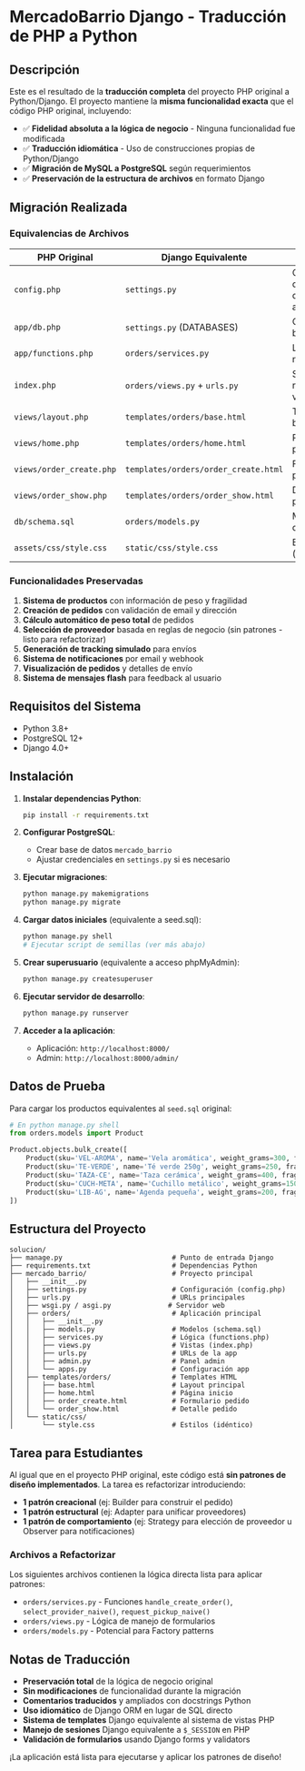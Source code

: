 # MercadoBarrio Django - Traducción de PHP a Python

## Descripción

Este es el resultado de la **traducción completa** del proyecto PHP original a Python/Django. El proyecto mantiene la **misma funcionalidad exacta** que el código PHP original, incluyendo:

- ✅ **Fidelidad absoluta a la lógica de negocio** - Ninguna funcionalidad fue modificada
- ✅ **Traducción idiomática** - Uso de construcciones propias de Python/Django
- ✅ **Migración de MySQL a PostgreSQL** según requerimientos
- ✅ **Preservación de la estructura de archivos** en formato Django

## Migración Realizada

### Equivalencias de Archivos

| PHP Original | Django Equivalente | Descripción |
|-------------|-------------------|-------------|
| `config.php` | `settings.py` | Configuración de base de datos y aplicación |
| `app/db.php` | `settings.py` (DATABASES) | Conexión a base de datos |
| `app/functions.php` | `orders/services.py` | Lógica de negocio |
| `index.php` | `orders/views.py` + `urls.py` | Sistema de routing y vistas |
| `views/layout.php` | `templates/orders/base.html` | Template base |
| `views/home.php` | `templates/orders/home.html` | Página principal |
| `views/order_create.php` | `templates/orders/order_create.html` | Formulario de pedidos |
| `views/order_show.php` | `templates/orders/order_show.html` | Detalle de pedido |
| `db/schema.sql` | `orders/models.py` | Modelos de datos |
| `assets/css/style.css` | `static/css/style.css` | Estilos (idéntico) |

### Funcionalidades Preservadas

1. **Sistema de productos** con información de peso y fragilidad
2. **Creación de pedidos** con validación de email y dirección  
3. **Cálculo automático de peso total** de pedidos
4. **Selección de proveedor** basada en reglas de negocio (sin patrones - listo para refactorizar)
5. **Generación de tracking simulado** para envíos
6. **Sistema de notificaciones** por email y webhook
7. **Visualización de pedidos** y detalles de envío
8. **Sistema de mensajes flash** para feedback al usuario

## Requisitos del Sistema

- Python 3.8+
- PostgreSQL 12+
- Django 4.0+

## Instalación

1. **Instalar dependencias Python**:
   ```bash
   pip install -r requirements.txt
   ```

2. **Configurar PostgreSQL**:
   - Crear base de datos `mercado_barrio`
   - Ajustar credenciales en `settings.py` si es necesario

3. **Ejecutar migraciones**:
   ```bash
   python manage.py makemigrations
   python manage.py migrate
   ```

4. **Cargar datos iniciales** (equivalente a seed.sql):
   ```bash
   python manage.py shell
   # Ejecutar script de semillas (ver más abajo)
   ```

5. **Crear superusuario** (equivalente a acceso phpMyAdmin):
   ```bash
   python manage.py createsuperuser
   ```

6. **Ejecutar servidor de desarrollo**:
   ```bash
   python manage.py runserver
   ```

7. **Acceder a la aplicación**:
   - Aplicación: `http://localhost:8000/`
   - Admin: `http://localhost:8000/admin/`

## Datos de Prueba

Para cargar los productos equivalentes al `seed.sql` original:

```python
# En python manage.py shell
from orders.models import Product

Product.objects.bulk_create([
    Product(sku='VEL-AROMA', name='Vela aromática', weight_grams=300, fragile=True),
    Product(sku='TE-VERDE', name='Té verde 250g', weight_grams=250, fragile=False),
    Product(sku='TAZA-CE', name='Taza cerámica', weight_grams=400, fragile=True),
    Product(sku='CUCH-META', name='Cuchillo metálico', weight_grams=150, fragile=False),
    Product(sku='LIB-AG', name='Agenda pequeña', weight_grams=200, fragile=False),
])
```

## Estructura del Proyecto

```
solucion/
├── manage.py                           # Punto de entrada Django
├── requirements.txt                    # Dependencias Python
├── mercado_barrio/                     # Proyecto principal
│   ├── __init__.py
│   ├── settings.py                     # Configuración (config.php)
│   ├── urls.py                         # URLs principales
│   ├── wsgi.py / asgi.py              # Servidor web
│   ├── orders/                         # Aplicación principal
│   │   ├── __init__.py
│   │   ├── models.py                   # Modelos (schema.sql)
│   │   ├── services.py                 # Lógica (functions.php)
│   │   ├── views.py                    # Vistas (index.php)
│   │   ├── urls.py                     # URLs de la app
│   │   ├── admin.py                    # Panel admin
│   │   └── apps.py                     # Configuración app
│   ├── templates/orders/               # Templates HTML
│   │   ├── base.html                   # Layout principal
│   │   ├── home.html                   # Página inicio
│   │   ├── order_create.html           # Formulario pedido
│   │   └── order_show.html             # Detalle pedido
│   └── static/css/
│       └── style.css                   # Estilos (idéntico)
```

## Tarea para Estudiantes

Al igual que en el proyecto PHP original, este código está **sin patrones de diseño implementados**. La tarea es refactorizar introduciendo:

- **1 patrón creacional** (ej: Builder para construir el pedido)
- **1 patrón estructural** (ej: Adapter para unificar proveedores)  
- **1 patrón de comportamiento** (ej: Strategy para elección de proveedor u Observer para notificaciones)

### Archivos a Refactorizar

Los siguientes archivos contienen la lógica directa lista para aplicar patrones:

- `orders/services.py` - Funciones `handle_create_order()`, `select_provider_naive()`, `request_pickup_naive()`
- `orders/views.py` - Lógica de manejo de formularios
- `orders/models.py` - Potencial para Factory patterns

## Notas de Traducción

- **Preservación total** de la lógica de negocio original
- **Sin modificaciones** de funcionalidad durante la migración  
- **Comentarios traducidos** y ampliados con docstrings Python
- **Uso idiomático** de Django ORM en lugar de SQL directo
- **Sistema de templates** Django equivalente al sistema de vistas PHP
- **Manejo de sesiones** Django equivalente a `$_SESSION` en PHP
- **Validación de formularios** usando Django forms y validators

¡La aplicación está lista para ejecutarse y aplicar los patrones de diseño!
